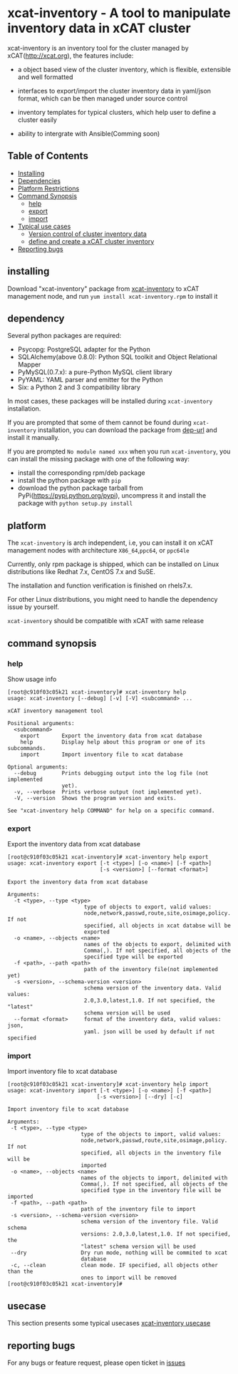 # xcat-inventory - A tool to manipulate inventory data in xCAT cluster

xcat-inventory is an inventory tool for the cluster managed by xCAT(http://xcat.org), the features include:

- a object based view of the cluster inventory, which is flexible, extensible and well formatted

- interfaces to export/import the cluster inventory data in yaml/json format, which can be then managed under source control

- inventory templates for typical clusters, which help user to define a cluster easily

- ability to intergrate with Ansible(Comming soon)

## Table of Contents

- [Installing](#installing)
- [Dependencies](#dependency)
- [Platform Restrictions](#platform)
- [Command Synopsis](#command-synopsis)
  - [help](#help)
  - [export](#export)
  - [import](#import)
- [Typical use cases](#usecase)
  - [Version control of cluster inventory data](#versioncontrol)
  - [define and create a xCAT cluster inventory](#definecluster)
- [Reporting bugs](#reporting-bugs)


## installing

Download "xcat-inventory" package from [xcat-inventory](http://xcat.org/files/xcat/xcat-dep/2.x_Linux/beta/xcat-inventory/xcat-inventory-2.13.11-snap201803090457.noarch.rpm) to xCAT management node, and run `yum install xcat-inventory.rpm` to install it

## dependency

Several python packages are required:

* Psycopg: PostgreSQL adapter for the Python
* SQLAlchemy(above 0.8.0): Python SQL toolkit and Object Relational Mapper
* PyMySQL(0.7.x): a pure-Python MySQL client library
* PyYAML: YAML parser and emitter for the Python
* Six: a Python 2 and 3 compatibility library

In most cases, these packages will be installed during `xcat-inventory` installation. 

If you are prompted that some of them cannot be found during `xcat-inventory` installation, you can download the package from [dep-url](http://xcat.org/files/xcat/xcat-dep/2.x_Linux/beta/xcat-inventory/) and install it manually. 

If you are prompted `No module named xxx` when you run `xcat-inventory`, you can install the missing package with one of the following way: 

* install the corresponding rpm/deb package
* install the python package with `pip`
* download the python package tarball from PyPi(https://pypi.python.org/pypi), uncompress it and install the package with `python setup.py install`

## platform

The `xcat-inventory` is arch independent, i.e, you can install it on xCAT management nodes with architecture `X86_64`,`ppc64`, or `ppc64le` 

Currently, only rpm package is shipped, which can be installed on Linux distributions like Redhat 7.x, CentOS 7.x and SuSE. 

The installation and function verification is finished on rhels7.x. 

For other Linux distributions, you might need to handle the dependency issue by yourself. 

`xcat-inventory` should be compatible with xCAT with same release

## command synopsis

### help

Show usage info

```
[root@c910f03c05k21 xcat-inventory]# xcat-inventory help
usage: xcat-inventory [--debug] [-v] [-V] <subcommand> ...

xCAT inventory management tool

Positional arguments:
  <subcommand>
    export       Export the inventory data from xcat database
    help         Display help about this program or one of its subcommands.
    import       Import inventory file to xcat database

Optional arguments:
  --debug        Prints debugging output into the log file (not implemented
                 yet).
  -v, --verbose  Prints verbose output (not implemented yet).
  -V, --version  Shows the program version and exits.

See "xcat-inventory help COMMAND" for help on a specific command.
```

### export

Export the inventory data from xcat database 

```
[root@c910f03c05k21 xcat-inventory]# xcat-inventory help export
usage: xcat-inventory export [-t <type>] [-o <name>] [-f <path>]
                             [-s <version>] [--format <format>]

Export the inventory data from xcat database

Arguments:
  -t <type>, --type <type>
                        type of objects to export, valid values:
                        node,network,passwd,route,site,osimage,policy. If not
                        specified, all objects in xcat databse will be
                        exported
  -o <name>, --objects <name>
                        names of the objects to export, delimited with
                        Comma(,). If not specified, all objects of the
                        specified type will be exported
  -f <path>, --path <path>
                        path of the inventory file(not implemented yet)
  -s <version>, --schema-version <version>
                        schema version of the inventory data. Valid values:
                        2.0,3.0,latest,1.0. If not specified, the "latest"
                        schema version will be used
  --format <format>     format of the inventory data, valid values: json,
                        yaml. json will be used by default if not specified
 ```
 
 ### import

Import inventory file to xcat database
 
 ```                    
[root@c910f03c05k21 xcat-inventory]# xcat-inventory help import
usage: xcat-inventory import [-t <type>] [-o <name>] [-f <path>]
                             [-s <version>] [--dry] [-c]

Import inventory file to xcat database

Arguments:
  -t <type>, --type <type>
                        type of the objects to import, valid values:
                        node,network,passwd,route,site,osimage,policy. If not
                        specified, all objects in the inventory file will be
                        imported
  -o <name>, --objects <name>
                        names of the objects to import, delimited with
                        Comma(,). If not specified, all objects of the
                        specified type in the inventory file will be imported
  -f <path>, --path <path>
                        path of the inventory file to import
  -s <version>, --schema-version <version>
                        schema version of the inventory file. Valid schema
                        versions: 2.0,3.0,latest,1.0. If not specified, the
                        "latest" schema version will be used
  --dry                 Dry run mode, nothing will be commited to xcat
                        database
  -c, --clean           clean mode. IF specified, all objects other than the
                        ones to import will be removed
[root@c910f03c05k21 xcat-inventory]#
```

## usecase

This section presents some typical usecases [xcat-inventory usecase](http://xcat-docs.readthedocs.io/en/latest/advanced/advanced/xcat-inventory/index.html)

## reporting bugs

For any bugs or feature request, please open ticket in [issues](https://github.com/xcat2/xcat-inventory/issues)




